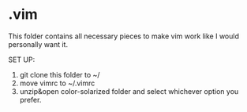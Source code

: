 # .vim

This folder contains all necessary pieces to make vim work like I would personally want it.

SET UP:
1. git clone this folder to ~/
2. move vimrc to ~/.vimrc
3. unzip&open color-solarized folder and select whichever option you prefer.
